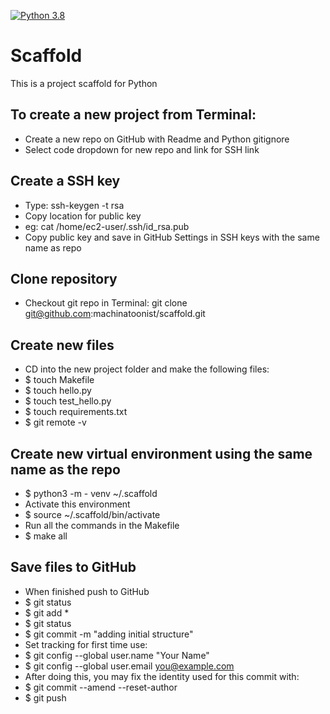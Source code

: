 [![Python 3.8](https://github.com/machinatoonist/scaffold/actions/workflows/main.yml/badge.svg)](https://github.com/machinatoonist/scaffold/actions/workflows/main.yml)

# Scaffold
This is a project scaffold for Python

## To create a new project from Terminal:
* Create a new repo on GitHub with Readme and Python gitignore
* Select code dropdown for new repo and link for SSH link
## Create a SSH key
* Type: ssh-keygen -t rsa
* Copy location for public key 
* eg: cat /home/ec2-user/.ssh/id_rsa.pub
* Copy public key and save in GitHub Settings in SSH keys with the same name as repo
## Clone repository
* Checkout git repo in Terminal: git clone git@github.com:machinatoonist/scaffold.git
## Create new files
* CD into the new project folder and make the following files:
* $ touch Makefile
* $ touch hello.py
* $ touch test_hello.py
* $ touch requirements.txt
* $ git remote -v
## Create new virtual environment using the same name as the repo
* $ python3 -m - venv ~/.scaffold
* Activate this environment
* $ source ~/.scaffold/bin/activate
* Run all the commands in the Makefile
* $ make all
## Save files to GitHub
* When finished push to GitHub
* $ git status
* $ git add *
* $ git status
* $ git commit -m "adding initial structure"
* Set tracking for first time use:
* $ git config --global user.name "Your Name"
* $ git config --global user.email you@example.com
* After doing this, you may fix the identity used for this commit with:
* $ git commit --amend --reset-author
* $ git push
